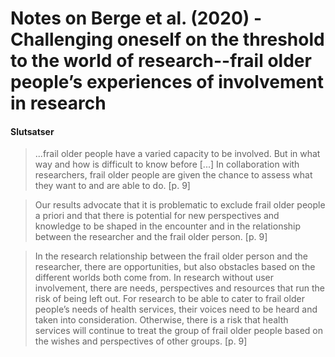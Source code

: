 # Notes on Berge et al. (2020) - Challenging oneself on the threshold to the world of research--frail older people’s experiences of involvement in research

#### Slutsatser

> ...frail older people have a varied capacity to be involved. But in what way and how is difficult to know before [...] In collaboration with researchers, frail older people are given the chance to assess what they want to and are able to do. [p. 9]

> Our results advocate that it is problematic to exclude frail older people a priori and that there is potential for new perspectives and knowledge to be shaped in the encounter and in the relationship between the researcher and the frail older person. [p. 9]

> In the research relationship between the frail older person and the researcher, there are opportunities, but also obstacles based on the different worlds both come from. In research without user involvement, there are needs, perspectives and resources that run the risk of being left out. For research to be able to cater to frail older people’s needs of health services, their voices need to be heard and taken into consideration. Otherwise, there is a risk that health services will continue to treat the group of frail older people based on the wishes and perspectives of other groups. [p. 9]

